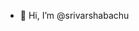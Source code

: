 - 👋 Hi, I’m @srivarshabachu

<!---
srivarshabachu/srivarshabachu is a ✨ special ✨ repository because its `README.md` (this file) appears on your GitHub profile.
You can click the Preview link to take a look at your changes.
--->

